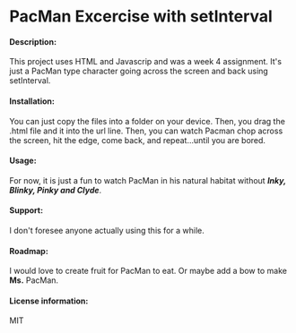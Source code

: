# PacMan Excercise with setInterval
 
#### Description:
 
This project uses HTML and Javascrip and was a week 4 assignment. It's just a PacMan type character going across the screen and back using setInterval.
 
#### Installation:

You can just copy the files into a folder on your device. Then, you drag the .html file and it into the url line. Then, you can watch Pacman chop across the screen, hit the edge, come back, and repeat...until you are bored.
 
#### Usage:
 
For now, it is just a fun to watch PacMan in his natural habitat without ***Inky, Blinky, Pinky and Clyde***.
 
#### Support: 
 
I don't foresee anyone actually using this for a while.
 
#### Roadmap: 
 
I would love to create fruit for PacMan to eat. Or maybe add a bow to make **Ms.** PacMan.
 
#### License information:
MIT
